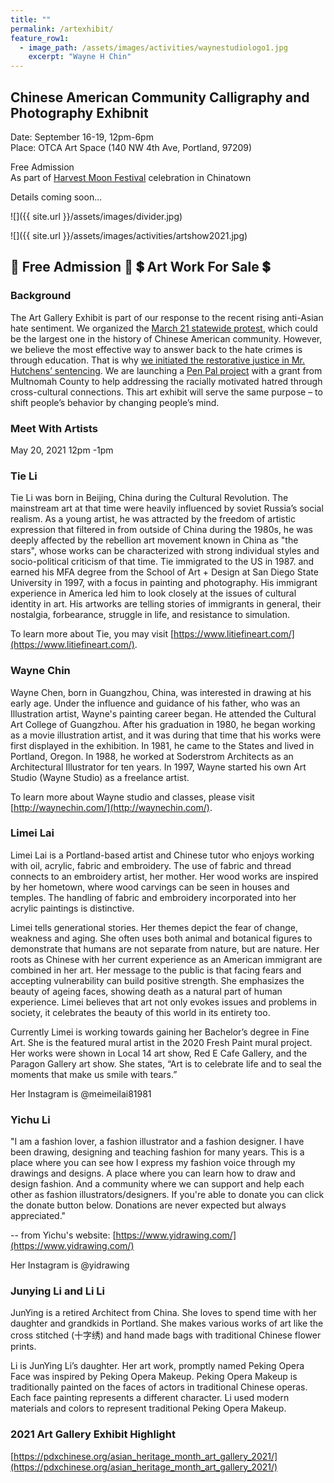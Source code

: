 ```yaml
---
title: ""
permalink: /artexhibit/
feature_row1:
  - image_path: /assets/images/activities/waynestudiologo1.jpg
    excerpt: "Wayne H Chin"
---
```


## Chinese American Community Calligraphy and Photography Exhibnit

Date: September 16-19, 12pm-6pm  
Place: OTCA Art Space (140 NW 4th Ave, Portland, 97209)  

Free Admission  
As part of [Harvest Moon Festival](https://pdxchinese.org/lanternfestival/) celebration in Chinatown  

Details coming soon...

![]({{ site.url }}/assets/images/divider.jpg)

![]({{ site.url }}/assets/images/activities/artshow2021.jpg)
## :ticket: Free Admission :ticket:  :heavy_dollar_sign: Art Work For Sale :heavy_dollar_sign:

### Background

The Art Gallery Exhibit is part of our response to the recent rising anti-Asian hate sentiment. We organized the [March 21 statewide protest](https://youtu.be/J7a-K8JcJcg), which could be the largest one in the history of Chinese American community. However, we believe the most effective way to answer back to the hate crimes is through education. That is why [we initiated the restorative justice in Mr. Hutchens’ sentencing](https://pdxchinese.org/OCC_Statement_and_Response/). We are launching a [Pen Pal project](https://pdxchinese.org/penpal/) with a grant from Multnomah County to help addressing the racially motivated hatred through cross-cultural connections. This art exhibit will serve the same purpose – to shift people’s behavior by changing people’s mind.

### Meet With Artists

May 20, 2021 12pm -1pm

### Tie Li

Tie Li was born in Beijing, China during the Cultural Revolution. The mainstream art at that time were heavily influenced by soviet Russia’s social realism. As a young artist, he was attracted by the freedom of artistic expression that filtered in from outside of China during the 1980s, he was deeply affected by the rebellion art movement known in China as "the stars", whose works can be characterized with strong individual styles and socio-political criticism of that time. Tie immigrated to the US in 1987. and earned his MFA degree from the School of Art + Design at San Diego State University in 1997, with a focus in painting and photography.  His immigrant experience in America led him to look closely at the issues of cultural identity in art. His artworks are telling stories of immigrants in general, their nostalgia, forbearance, struggle in life, and resistance to simulation.

To learn more about Tie, you may visit [https://www.litiefineart.com/](https://www.litiefineart.com/).

### Wayne Chin

Wayne Chen, born in Guangzhou, China, was interested in drawing at his early age. Under the influence and guidance of his father, who was an Illustration artist, Wayne's painting career began. He attended the Cultural Art College of Guangzhou. After his graduation in 1980, he began working as a movie illustration artist, and it was during that time that his works were first displayed in the exhibition. In 1981, he came to the States and lived in Portland, Oregon. In 1988, he worked at Soderstrom Architects as an Architectural Illustrator for ten years. In 1997, Wayne started his own Art Studio (Wayne Studio) as a freelance artist.

To learn more about Wayne studio and classes, please visit [http://waynechin.com/](http://waynechin.com/).

### Limei Lai

Limei Lai is a Portland-based artist and Chinese tutor who enjoys working with oil, acrylic, fabric and embroidery. The use of fabric and thread connects to an embroidery artist, her mother. Her wood works are inspired by her hometown, where wood carvings can be seen in houses and temples. The handling of fabric and embroidery incorporated into her acrylic paintings is distinctive.

Limei tells generational stories. Her themes depict the fear of change, weakness and aging. She often uses both animal and botanical figures to demonstrate that humans are not separate from nature, but are nature. Her roots as Chinese with her current experience as an American immigrant are combined in her art. Her message to the public is that facing fears and accepting vulnerability can build positive strength. She emphasizes the beauty of ageing faces,
showing death as a natural part of human experience. Limei believes that art not only evokes issues and problems in society, it celebrates the beauty of this world in its entirety too.

Currently Limei is working towards gaining her Bachelor’s degree in Fine Art. She is the featured mural artist in the 2020 Fresh Paint mural project. Her works were shown in Local 14 art show, Red E Cafe Gallery, and the Paragon Gallery art show. She states, “Art is to celebrate life and to seal the moments that make us smile with tears.”

Her Instagram is @meimeilai81981

### Yichu Li

"I am a fashion lover, a fashion illustrator and a fashion designer. I have been drawing, designing and teaching fashion for many years. This is a place where you can see how I express my fashion voice through my drawings and designs. A place  where you can learn how to draw and design fashion. And a community where we can support and help each other as fashion illustrators/designers. If you're able to donate you can click the donate button below. Donations are never expected but always appreciated."

-- from Yichu's website: [https://www.yidrawing.com/](https://www.yidrawing.com/)

Her Instagram is @yidrawing

### Junying Li and Li Li

JunYing is a retired Architect from China. She loves to spend time with her daughter and grandkids in Portland. She makes various works of art like the cross stitched (⼗字绣) and hand made bags with traditional Chinese flower prints.

Li is JunYing Li’s daughter. Her art work, promptly named Peking Opera Face was inspired by Peking Opera Makeup. Peking Opera Makeup is traditionally painted on the faces of actors in traditional Chinese operas. Each face painting represents a different character. Li used modern materials and colors to represent traditional Peking Opera Makeup.

### 2021 Art Gallery Exhibit Highlight

[https://pdxchinese.org/asian_heritage_month_art_gallery_2021/](https://pdxchinese.org/asian_heritage_month_art_gallery_2021/)
